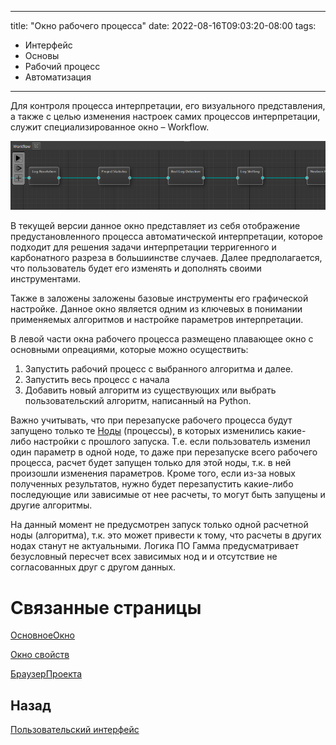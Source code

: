 
---
title: "Окно рабочего процесса"
date: 2022-08-16T09:03:20-08:00
tags:
- Интерфейс
- Основы
- Рабочий процесс
- Автоматизация
---


Для контроля процесса интерпретации, его визуального представления, а также с целью изменения настроек самих процессов интерпретации, служит специализированное окно – Workflow.

![](Пользовательский%20интерфейс/ОкноРабочегоПроцесса_imgs/Workflow.png)

В текущей версии данное окно представляет из себя отображение предустановленного процесса автоматической интерпретации, которое подходит для решения задачи интерпретации терригенного и карбонатного разреза в большиинстве случаев. Далее предполагается, что пользователь будет его изменять и дополнять своими инструментами.

Также в заложены заложены базовые инструменты его графической настройке. Данное окно является одним из ключевых в понимании применяемых алгоритмов и настройке параметров интерпретации.

В левой части окна рабочего процесса размещено плавающее окно с основными опреациями, которые можно осуществить:

1. Запустить рабочий процесс с выбранного алгоритма и далее.
2. Запустить весь процесс с начала
3. Добавить новый алгоритм из существующих или выбрать пользовательский алгоритм, написанный на Python.

Важно учитывать, что при перезапуске рабочего процесса будут запущено только те [Ноды](Список%20принятых%20названий%20и%20аббревиатур/Нода.md) (процессы), в которых изменились какие-либо настройки с прошлого запуска. Т.е. если пользователь изменил один параметр в одной ноде, то даже при перезапуске всего рабочего процесса, расчет будет запущен только для этой ноды, т.к. в ней произошли изменения параметров. Кроме того, если из-за новых полученных результатов, нужно будет перезапустить какие-либо последующие или зависимые от нее расчеты, то могут быть запущены и другие алгоритмы.

На данный момент не предусмотрен запуск только одной расчетной ноды (алгоритма), т.к. это может привести к тому, что расчеты в других нодах станут не актуальными. Логика ПО Гамма предусматривает безусловный пересчет всех зависимых нод и и отсутствие не согласованных друг с другом данных.





# Связанные страницы

[ОсновноеОкно](Пользовательский%20интерфейс/ОсновноеОкно.md)

[Окно свойств](Пользовательский%20интерфейс/Окно%20свойств.md)

[БраузерПроекта](Пользовательский%20интерфейс/БраузерПроекта.md)

## Назад

[Пользовательский интерфейс](Пользовательский%20интерфейс/Пользовательский%20интерфейс.md)